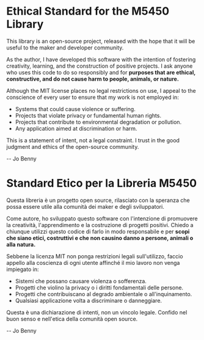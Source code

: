 

# Ethical Standard for the M5450 Library

This library is an open-source project, released with the hope that it will be useful to the maker and developer community.

As the author, I have developed this software with the intention of fostering creativity, learning, and the construction of positive projects. I ask anyone who uses this code to do so responsibly and 
for **purposes that are ethical, constructive, and do not cause harm to people, animals, or nature.**

Although the MIT license places no legal restrictions on use, I appeal to the conscience of every user to ensure that
my work is not employed in:
- Systems that could cause violence or suffering.
- Projects that violate privacy or fundamental human rights.
- Projects that contribute to environmental degradation or pollution.
- Any application aimed at discrimination or harm.

This is a statement of intent, not a legal constraint. I trust in the good judgment and ethics of the open-source community.

-- Jo Benny




# Standard Etico per la Libreria M5450

Questa libreria è un progetto open source, rilasciato con la speranza che possa essere utile alla comunità dei maker e degli sviluppatori.

Come autore, ho sviluppato questo software con l'intenzione di promuovere la creatività, l'apprendimento e la costruzione di progetti positivi. Chiedo a chiunque utilizzi questo codice di farlo in modo responsabile 
e per **scopi che siano etici, costruttivi e che non causino danno a persone, animali o alla natura.**

Sebbene la licenza MIT non ponga restrizioni legali sull'utilizzo, faccio appello alla coscienza di ogni utente affinché
il mio lavoro non venga impiegato in:
- Sistemi che possano causare violenza o sofferenza.
- Progetti che violino la privacy o i diritti fondamentali delle persone.
- Progetti che contribuiscano al degrado ambientale o all'inquinamento.
- Qualsiasi applicazione volta a discriminare o danneggiare.

Questa è una dichiarazione di intenti, non un vincolo legale. Confido nel buon senso e nell'etica della comunità open source.

-- Jo Benny
